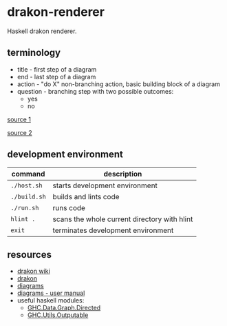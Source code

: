 # drakon-renderer

Haskell drakon renderer.

## terminology


* title - first step of a diagram
* end - last step of a diagram
* action - "do X" non-branching action, basic building block of a diagram
* question - branching step with two possible outcomes:
  * yes
  * no

[source 1](https://en.m.wikipedia.org/wiki/DRAKON#/media/File%3AIcons_of_Visual_Programming_Language_--DRAKON--.png)

[source 2](https://en.m.wikipedia.org/wiki/DRAKON)

## development environment

| command | description |
| --- | --- |
| `./host.sh` | starts development environment |
| `./build.sh` | builds and lints code |
| `./run.sh` | runs code |
| `hlint .` | scans the whole current directory with hlint |
| `exit` | terminates development environment |

## resources

* [drakon wiki](https://en.m.wikipedia.org/wiki/DRAKON)
* [drakon](https://drakonhub.com/read/docs)
* [diagrams](https://archives.haskell.org/projects.haskell.org/diagrams/doc/quickstart.html#introduction)
* [diagrams - user manual](https://archives.haskell.org/projects.haskell.org/diagrams/doc/manual.html)
* useful haskell modules:
  * [GHC.Data.Graph.Directed](https://hackage.haskell.org/package/ghc-9.4.7/docs/GHC-Data-Graph-Directed.html)
  * [GHC.Utils.Outputable](https://hackage.haskell.org/package/ghc-9.4.7/docs/GHC-Utils-Outputable.html)